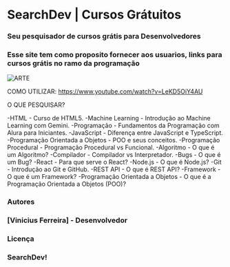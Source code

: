 # **SearchDev | Cursos Grátuitos**

### Seu pesquisador de cursos grátis para Desenvolvedores
### Esse site tem como proposito fornecer aos usuarios, links para cursos grátis no ramo da programação


![ARTE](https://github.com/user-attachments/assets/74a832fa-c85d-4040-b11e-337121af7d16)

COMO UTILIZAR: https://www.youtube.com/watch?v=LeKD5OiY4AU

O QUE PESQUISAR?

-HTML - Curso de HTML5.
-Machine Learning - Introdução ao Machine Learning com Gemini.
-Programação - Fundamentos da Programação com Alura para Iniciantes.
-JavaScript - Diferença entre JavaScript e TypeScript.
-Programação Orientada a Objetos - POO e seus conceitos.
-Programação Procedural - Programação Procedural vs Funcional.
-Algoritmo - O que é um Algoritmo?
-Compilador - Compilador vs Interpretador.
-Bugs - O que é um Bug?
-React - Para que serve o React?
-Node.js - O que é Node.js?
-Git - Introdução ao Git e GitHub.
-REST API - O que é REST API?
-Framework - O que é um Framework?
-Programação Orientada a Objetos - O que é a Programação Orientada a Objetos (POO)?


### Autores
### [Vinicius Ferreira] - Desenvolvedor

### Licença
### SearchDev!
